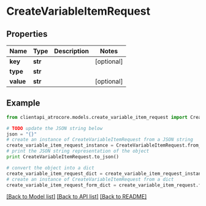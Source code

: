 # CreateVariableItemRequest


## Properties
Name | Type | Description | Notes
------------ | ------------- | ------------- | -------------
**key** | **str** |  | [optional] 
**type** | **str** |  | 
**value** | **str** |  | [optional] 

## Example

```python
from clientapi_atrocore.models.create_variable_item_request import CreateVariableItemRequest

# TODO update the JSON string below
json = "{}"
# create an instance of CreateVariableItemRequest from a JSON string
create_variable_item_request_instance = CreateVariableItemRequest.from_json(json)
# print the JSON string representation of the object
print CreateVariableItemRequest.to_json()

# convert the object into a dict
create_variable_item_request_dict = create_variable_item_request_instance.to_dict()
# create an instance of CreateVariableItemRequest from a dict
create_variable_item_request_form_dict = create_variable_item_request.from_dict(create_variable_item_request_dict)
```
[[Back to Model list]](../README.md#documentation-for-models) [[Back to API list]](../README.md#documentation-for-api-endpoints) [[Back to README]](../README.md)


